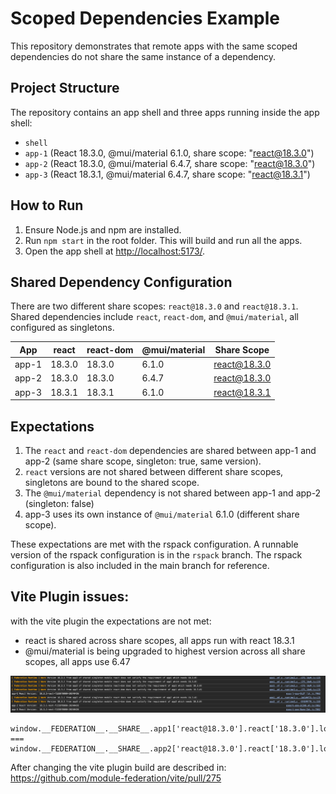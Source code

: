 # Scoped Dependencies Example

This repository demonstrates that remote apps with the same scoped dependencies do not share the same instance of a
dependency.

## Project Structure

The repository contains an app shell and three apps running inside the app shell:

- `shell`
- `app-1` (React 18.3.0, @mui/material 6.1.0, share scope: "react@18.3.0")
- `app-2` (React 18.3.0, @mui/material 6.4.7, share scope: "react@18.3.0")
- `app-3` (React 18.3.1, @mui/material 6.4.7, share scope: "react@18.3.1")

## How to Run

1. Ensure Node.js and npm are installed.
2. Run `npm start` in the root folder. This will build and run all the apps.
3. Open the app shell at [http://localhost:5173/](http://localhost:5173/).

## Shared Dependency Configuration

There are two different share scopes: `react@18.3.0` and `react@18.3.1`. Shared dependencies include `react`,
`react-dom`,
and `@mui/material`, all configured as singletons.

| App   | react  | react-dom | @mui/material | Share Scope  |
|-------|--------|-----------|---------------|--------------|
| app-1 | 18.3.0 | 18.3.0    | 6.1.0         | react@18.3.0 |
| app-2 | 18.3.0 | 18.3.0    | 6.4.7         | react@18.3.0 |
| app-3 | 18.3.1 | 18.3.1    | 6.1.0         | react@18.3.1 |

## Expectations

1) The `react` and `react-dom` dependencies are shared between app-1 and app-2 (same share scope, singleton: true, same
   version).
2) `react` versions are not shared between different share scopes, singletons are bound to the shared scope.
3) The `@mui/material` dependency is not shared between app-1 and app-2 (singleton: false)
4) app-3 uses its own instance of  `@mui/material` 6.1.0 (different share scope).

These expectations are met with the rspack configuration. A runnable version of the rspack configuration is in the
`rspack` branch. The rspack configuration is also included in the main branch for reference.


## Vite Plugin issues:

with the vite plugin the expectations are not met:

- react is shared across share scopes, all apps run with react 18.3.1
- @mui/material is being upgraded to highest version across all share scopes, all apps use 6.47

![vite-plugin-issue.png](img/vite-plugin-issue.png)

```
window.__FEDERATION__.__SHARE__.app1['react@18.3.0'].react['18.3.0'].loading ===  window.__FEDERATION__.__SHARE__.app2['react@18.3.0'].react['18.3.0'].loading
```


After changing the vite plugin build are described in: https://github.com/module-federation/vite/pull/275


